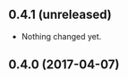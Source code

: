 0.4.1 (unreleased)
------------------

- Nothing changed yet.


0.4.0 (2017-04-07)
------------------